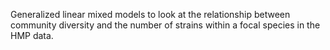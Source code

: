 Generalized linear mixed models to look at the relationship between community diversity and the number of strains within a focal species in the HMP data.
